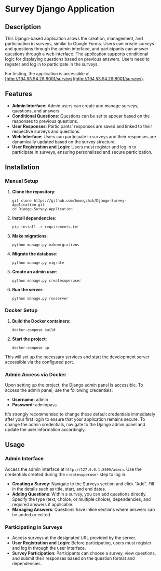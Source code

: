 # Survey Django Application

## Description

This Django-based application allows the creation, management, and participation in surveys, similar to Google Forms. Users can create surveys and questions through the admin interface, and participants can answer questions through a web interface. The application supports conditional logic for displaying questions based on previous answers. Users need to register and log in to participate in the surveys.

For testing, the application is accessible at [http://194.53.54.26:8001/surveys](http://194.53.54.26:8001/surveys).

## Features

- **Admin Interface**: Admin users can create and manage surveys, questions, and answers.
- **Conditional Questions**: Questions can be set to appear based on the responses to previous questions.
- **User Responses**: Participants' responses are saved and linked to their respective surveys and questions.
- **Web Interface**: Users can participate in surveys and their responses are dynamically updated based on the survey structure.
- **User Registration and Login**: Users must register and log in to participate in surveys, ensuring personalized and secure participation.

## Installation

### Manual Setup

1. **Clone the repository**:
    ```
    git clone https://github.com/huongchik/Django-Survey-Application.git
    cd Django-Survey-Application
    ```

2. **Install dependencies**:
    ```
    pip install -r requirements.txt
    ```

3. **Make migrations**:
    ```
    python manage.py makemigrations
    ```

4. **Migrate the database**:
    ```
    python manage.py migrate
    ```

5. **Create an admin user**:
    ```
    python manage.py createsuperuser
    ```

6. **Run the server**:
    ```
    python manage.py runserver
    ```

### Docker Setup

1. **Build the Docker containers**:
    ```
    docker-compose build
    ```

2. **Start the project**:
    ```
    docker-compose up
    ```

This will set up the necessary services and start the development server accessible via the configured port.

### Admin Access via Docker

Upon setting up the project, the Django admin panel is accessible. To access the admin panel, use the following credentials:

- **Username:** admin
- **Password:** adminpass

It's strongly recommended to change these default credentials immediately after your first login to ensure that your application remains secure. To change the admin credentials, navigate to the Django admin panel and update the user information accordingly.


## Usage

### Admin Interface

Access the admin interface at `http://127.0.0.1:8000/admin`. Use the credentials created during the `createsuperuser` step to log in.

- **Creating a Survey**: Navigate to the Surveys section and click "Add". Fill in the details such as title, start, and end dates.
- **Adding Questions**: Within a survey, you can add questions directly. Specify the type (text, choice, or multiple choice), dependencies, and required answers if applicable.
- **Managing Answers**: Questions have inline sections where answers can be added or edited.

### Participating in Surveys

- Access surveys at the designated URL provided by the server.
- **User Registration and Login**: Before participating, users must register and log in through the user interface.
- **Survey Participation**: Participants can choose a survey, view questions, and submit their responses based on the question format and dependencies.


